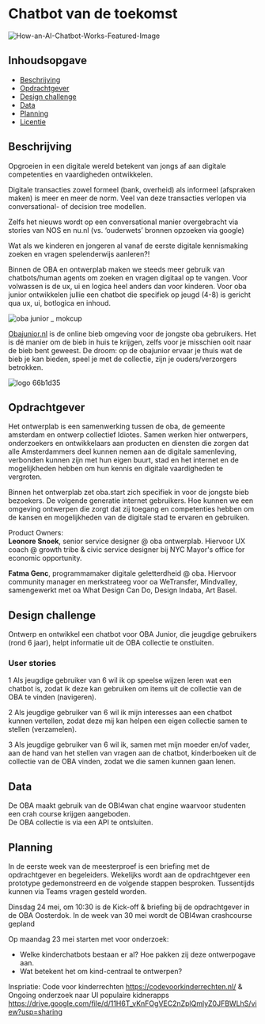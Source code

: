 # Chatbot van de toekomst

![How-an-AI-Chatbot-Works-Featured-Image](https://user-images.githubusercontent.com/16196640/169023877-22d6ee0a-4d9e-4bce-abcc-bccd8ef6f506.png)

## Inhoudsopgave
  * [Beschrijving](#beschrijving)
  * [Opdrachtgever](#opdrachtgever)
  * [Design challenge](#design-challege)
  * [Data](#data)
  * [Planning](#planning)
  * [Licentie](#licentie)

## Beschrijving
Opgroeien in een digitale wereld betekent van jongs af aan digitale competenties en vaardigheden ontwikkelen.

Digitale transacties zowel formeel (bank, overheid) als informeel (afspraken maken) is meer en meer de norm. Veel van deze transacties verlopen via conversational- of decision tree modellen.

Zelfs het nieuws wordt op een conversational manier overgebracht via stories van NOS en nu.nl (vs. ‘ouderwets’ bronnen opzoeken via google)

Wat als we kinderen en jongeren al vanaf de eerste digitale kennismaking zoeken en vragen spelenderwijs aanleren?!

Binnen de OBA en ontwerplab maken we steeds meer gebruik van chatbots/human agents om zoeken en vragen digitaal op te vangen. Voor volwassen is de ux, ui en logica heel anders dan voor kinderen. Voor oba junior ontwikkelen jullie een chatbot die specifiek op jeugd (4-8) is gericht qua ux, ui, botlogica en inhoud.

![oba junior _ mokcup](https://user-images.githubusercontent.com/16196640/169024369-4bccc642-c396-4f93-9fbe-e6d429ab8eb8.png)

[Obajunior.nl](https://www.obajunior.nl/) is de online bieb omgeving voor de jongste oba gebruikers. Het is dé manier om de bieb in huis te krijgen, zelfs voor je misschien ooit naar de bieb bent geweest. De droom: op de obajunior ervaar je thuis wat de bieb je kan bieden, speel je met de collectie, zijn je ouders/verzorgers betrokken.

![logo 66b1d35](https://user-images.githubusercontent.com/16196640/169024606-1bbaee6e-33fa-4fb4-a853-3b10edd5f43a.png)

## Opdrachtgever
Het ontwerplab is een samenwerking tussen de oba, de gemeente amsterdam en ontwerp collectief Idiotes. Samen werken hier ontwerpers, onderzoekers en ontwikkelaars aan producten en diensten die zorgen dat alle Amsterdammers deel kunnen nemen aan de digitale samenleving, verbonden kunnen zijn met hun eigen buurt, stad en het internet en de mogelijkheden hebben om hun kennis en digitale vaardigheden te vergroten.

Binnen het ontwerplab zet oba.start zich specifiek in voor de jongste bieb bezoekers. De volgende generatie internet gebruikers. Hoe kunnen we een omgeving ontwerpen die zorgt dat zij toegang en competenties hebben om de kansen en mogelijkheden van de digitale stad te ervaren en gebruiken.

Product Owners:  
**Leonore Snoek**, senior service designer @ oba ontwerplab. Hiervoor UX coach @ growth tribe & civic service designer bij NYC Mayor's office for economic opportunity. 

**Fatma Genc**, programmamaker digitale geletterdheid @ oba. Hiervoor community manager en merkstrateeg voor oa WeTransfer, Mindvalley, samengewerkt met oa What Design Can Do, Design Indaba, Art Basel.

## Design challenge
Ontwerp en ontwikkel een chatbot voor OBA Junior, die jeugdige gebruikers (rond 6 jaar), helpt informatie uit de OBA collectie te onstluiten.

### User stories
1 Als jeugdige gebruiker van 6 wil ik op speelse wijzen leren wat een chatbot is, zodat ik deze kan gebruiken om items uit de collectie van de OBA te vinden (navigeren).

2 Als jeugdige gebruiker van 6 wil ik mijn interesses aan een chatbot kunnen vertellen, zodat deze mij kan helpen een eigen collectie samen te stellen (verzamelen).

3 Als jeugdige gebruiker van 6 wil ik, samen met mijn moeder en/of vader, aan de hand van het stellen van vragen aan de chatbot, kinderboeken uit de collectie van de OBA vinden, zodat we die samen kunnen gaan lenen.  

## Data
De OBA maakt gebruik van de OBI4wan chat engine waarvoor studenten een crah course krijgen aangeboden.  
De OBA collectie is via een API te ontsluiten.

## Planning
In de eerste week van de meesterproef is een briefing met de opdrachtgever en begeleiders. Wekelijks wordt aan de opdrachtgever een prototype gedemonstreerd en de volgende stappen besproken. Tussentijds kunnen via Teams vragen gesteld worden.

Dinsdag 24 mei, om 10:30 is de Kick-off & briefing bij de opdrachtgever in de OBA Oosterdok.
In de week van 30 mei wordt de OBI4wan crashcourse gepland

Op maandag 23 mei starten met voor onderzoek: 
- Welke kinderchatbots bestaan er al? Hoe pakken zij deze ontwerpogave aan.
- Wat betekent het om kind-centraal te ontwerpen? 

Inspriatie:
Code voor kinderrechten https://codevoorkinderrechten.nl/ &
Ongoing onderzoek naar UI populaire kidnerapps https://drive.google.com/file/d/11H6T_vKnFOgVEC2nZplQmlyZ0JFBWLhS/view?usp=sharing
